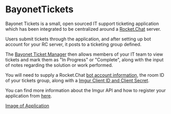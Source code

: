 # BayonetTickets

Bayonet Tickets is a small, open sourced IT support ticketing application which has been integrated to be centralized around a [Rocket.Chat](https://rocket.chat) server. 

Users submit tickets through the application, and after setting up bot account for your RC server, it posts to a ticketing group defined.

The [Bayonet Ticket Manager](https://github.com/starhound/Bayonet_Ticket_Manager) then allows members of your IT team to view tickets and mark them as "In Progress" or "Complete", along with the input of notes regarding the solution or work performed.

You will need to supply a Rocket.Chat [bot account information](https://github.com/starhound/BayonetTickets/blob/master/Ticketing_Stub/API.cs#L12), the room ID of your tickets group, along with a [Imgur Client ID and Client Secret](https://github.com/starhound/BayonetTickets/blob/master/Ticketing_Stub/Form1.cs#L37). 

You can find more information about the Imgur API and how to register your application from [here](https://api.imgur.com/).

[Image of Application](https://i.imgur.com/CqBlK6I.png)
